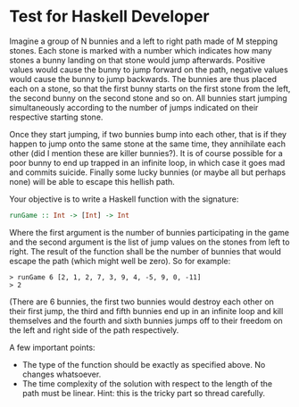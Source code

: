 # Test for Haskell Developer

Imagine a group of N bunnies and a left to right path made of M stepping
stones. Each stone is marked with a number which indicates how many stones
a bunny landing on that stone would jump afterwards. Positive values would
cause the bunny to jump forward on the path, negative values would cause
the bunny to jump backwards. The bunnies are thus placed each
on a stone, so that the first bunny starts on the first stone from the left,
the second bunny on the second stone and so on. All bunnies start jumping
simultaneously according to the number of jumps indicated on their respective
starting stone.

Once they start jumping, if two bunnies bump into each other, that is if they
happen to jump onto the same stone at the same time, they annihilate each
other (did I mention these are killer bunnies?). It is of course possible for
a poor bunny to end up trapped in an infinite loop, in which case it goes mad
and commits suicide. Finally some lucky bunnies (or maybe all but
perhaps none) will be able to escape this hellish path.

Your objective is to write a Haskell function with the signature:

```hs
runGame :: Int -> [Int] -> Int
```

Where the first argument is the number of bunnies participating in the game
and the second argument is the list of jump values on the stones from left
to right. The result of the function shall be the number of bunnies that would
escape the path (which might well be zero). So for example:

```
> runGame 6 [2, 1, 2, 7, 3, 9, 4, -5, 9, 0, -11]
> 2
```

(There are 6 bunnies, the first two bunnies would destroy each other on their
first jump, the third and fifth bunnies end up in an infinite loop and kill
themselves and the fourth and sixth bunnies jumps off to their freedom on the
left and right side of the path respectively.

A few important points:

- The type of the function should be exactly as specified above. No changes whatsoever.
- The time complexity of the solution with respect to the length of the path must be linear. Hint: this is the tricky part so thread carefully.
